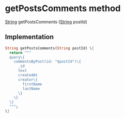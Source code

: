 


# getPostsComments method








[String](https:api.flutter.dev/flutter/dart-core/String-class.html) getPostsComments
([String](https:api.flutter.dev/flutter/dart-core/String-class.html) postId)








## Implementation

```dart
String getPostsComments(String postId) \{
  return """
  query\{
    commentsByPost(id: "$postId")\{
      _id
      text
      createdAt
      creator\{
        firstName
        lastName
      \}
    \}
  \}
  """;
\}
```







